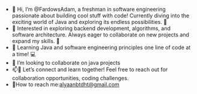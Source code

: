 - 👋 Hi, I’m @FardowsAdam, a freshman in software engineering passionate about building cool stuff with code! Currently diving into the exciting world of Java and exploring its endless possibilities. 🚀
- 👀  Interested in exploring backend development, algorithms, and software architecture. Always eager to collaborate on new projects and expand my skills. 🌟
- 🌱 Learning Java and software engineering principles one line of code at a time! 💻
- 💞️ I’m looking to collaborate on java projects
- 📫💬 Let’s connect and learn together! Feel free to reach out for collaboration opportunities, coding challenges.
- 💬How to reach me:alyaanbtdht@gmail.com


<!---
FardowsAdam/FardowsAdam is a ✨ special ✨ repository because its `README.md` (this file) appears on your GitHub profile.
You can click the Preview link to take a look at your changes.
--->
